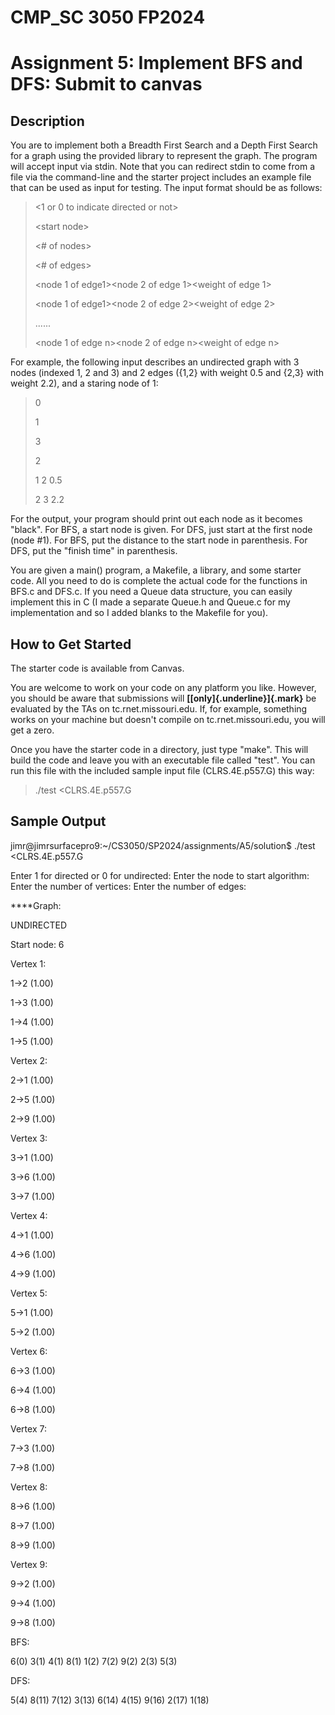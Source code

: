 # CMP_SC 3050 FP2024

# Assignment 5: Implement BFS and DFS: Submit to canvas

## Description

You are to implement both a Breadth First Search and a Depth First
Search for a graph using the provided library to represent the graph.
The program will accept input via stdin. Note that you can redirect
stdin to come from a file via the command-line and the starter project
includes an example file that can be used as input for testing. The
input format should be as follows:

> \<1 or 0 to indicate directed or not\>
>
> \<start node\>
>
> \<# of nodes\>
>
> \<# of edges\>
>
> \<node 1 of edge1\>\<node 2 of edge 1\>\<weight of edge 1\>
>
> \<node 1 of edge1\>\<node 2 of edge 2\>\<weight of edge 2\>
>
> \...\...
>
> \<node 1 of edge n\>\<node 2 of edge n\>\<weight of edge n\>

For example, the following input describes an undirected graph with 3
nodes (indexed 1, 2 and 3) and 2 edges ({1,2} with weight 0.5 and {2,3}
with weight 2.2), and a staring node of 1:

> 0
>
> 1
>
> 3
>
> 2
>
> 1 2 0.5
>
> 2 3 2.2

For the output, your program should print out each node as it becomes
"black". For BFS, a start node is given. For DFS, just start at the
first node (node #1). For BFS, put the distance to the start node in
parenthesis. For DFS, put the "finish time" in parenthesis.

You are given a main() program, a Makefile, a library, and some starter
code. All you need to do is complete the actual code for the functions
in BFS.c and DFS.c. If you need a Queue data structure, you can easily
implement this in C (I made a separate Queue.h and Queue.c for my
implementation and so I added blanks to the Makefile for you).

## How to Get Started

The starter code is available from Canvas.

You are welcome to work on your code on any platform you like. However,
you should be aware that submissions will
**[[only]{.underline}]{.mark}** be evaluated by the TAs on
tc.rnet.missouri.edu. If, for example, something works on your machine
but doesn't compile on tc.rnet.missouri.edu, you will get a zero.

Once you have the starter code in a directory, just type "make". This
will build the code and leave you with an executable file called "test".
You can run this file with the included sample input file
(CLRS.4E.p557.G) this way:

> ./test \<CLRS.4E.p557.G

## Sample Output

jimr@jimrsurfacepro9:\~/CS3050/SP2024/assignments/A5/solution\$ ./test
\<CLRS.4E.p557.G

Enter 1 for directed or 0 for undirected: Enter the node to start
algorithm: Enter the number of vertices: Enter the number of edges:

\*\*\*\*Graph:

UNDIRECTED

Start node: 6

Vertex 1:

1-\>2 (1.00)

1-\>3 (1.00)

1-\>4 (1.00)

1-\>5 (1.00)

Vertex 2:

2-\>1 (1.00)

2-\>5 (1.00)

2-\>9 (1.00)

Vertex 3:

3-\>1 (1.00)

3-\>6 (1.00)

3-\>7 (1.00)

Vertex 4:

4-\>1 (1.00)

4-\>6 (1.00)

4-\>9 (1.00)

Vertex 5:

5-\>1 (1.00)

5-\>2 (1.00)

Vertex 6:

6-\>3 (1.00)

6-\>4 (1.00)

6-\>8 (1.00)

Vertex 7:

7-\>3 (1.00)

7-\>8 (1.00)

Vertex 8:

8-\>6 (1.00)

8-\>7 (1.00)

8-\>9 (1.00)

Vertex 9:

9-\>2 (1.00)

9-\>4 (1.00)

9-\>8 (1.00)

BFS:

6(0) 3(1) 4(1) 8(1) 1(2) 7(2) 9(2) 2(3) 5(3)

DFS:

5(4) 8(11) 7(12) 3(13) 6(14) 4(15) 9(16) 2(17) 1(18)
